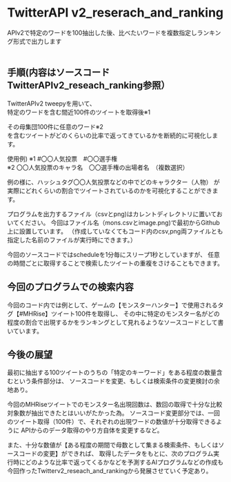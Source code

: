 <h1>TwitterAPI v2_reserach_and_ranking</h1>
 APIv2で特定のワードを100抽出した後、比べたいワードを複数指定しランキング形式で出力します<br>
<br>
<h2>手順(内容はソースコードTwitterAPIv2_reseach_ranking参照）</h2>
TwitterAPIv2 tweepyを用いて、<br>
特定のワードを含む間近100件のツイートを取得後※1<br>

その母集団100件に任意のワード※2 <br>
を含むツイートがどのくらいの比率で返ってきているかを断続的に可視化します。

使用例)
※1 #〇〇人気投票　#〇〇選手権<br>
※2 〇〇人気投票のキャラ名　〇〇選手権の出場者名　（複数選択）

例の様に、ハッシュタグ〇〇人気投票などの中でどのキャラクター（人物）
が実際にどれくらいの割合でツイートされているのかを可視化することができます。

プログラムを出力するファイル（csvとpng)はカレントディレクトリに置いておいてください。
今回はファイル名（mons.csvとimage.png)で最初からGithub上に設置しています。
（作成していなくてもコード内のcsv,png両ファイルとも指定した名前のファイルが実行時にできます。）

今回のソースコードではscheduleを1分毎にスリープ1秒としていますが、
任意の時間ごとに取得することで検索したツイートの重複をさけることもできます。

<h2>今回のプログラムでの検索内容</h2>
今回のコード内では例として、ゲームの【モンスターハンター】で使用されるタグ【#MHRise】ツイート100件を取得し、
その中に特定のモンスター名がどの程度の割合で出現するかをランキングとして見れるようなソースコードとして書いています。

<h2>今後の展望</h2>
最初に抽出する100ツイートのうちの「特定のキーワード」をある程度の数量含むという条件部分は、
ソースコードを変更、もしくは検索条件の変更検討の余地あり。<br>

今回のMHRiseツイートでのモンスター名出現回数は、数回の取得で十分な比較対象数が抽出できたとはいいがたかった為。
ソースコード変更部分では、一回のツイート取得（100件）で、それぞれの出現ワードの数値が十分取得できるように
APIからのデータ取得のやり方自体を変更するなど。<br>

また、十分な数値が【ある程度の期間で母数として集まる検索条件、もしくはソースコードの変更】ができれば、
取得したデータをもとに、次のプログラム実行時にどのような比率で返ってくるかなどを予測するAIプログラムなどの作成も
今回作ったTwitterv2_reseach_and_rankingから発展させていく予定あり。

